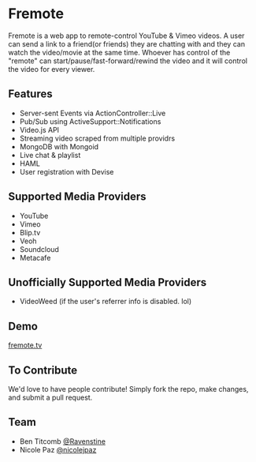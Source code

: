 Fremote
==============

Fremote is a web app to remote-control YouTube & Vimeo videos.  A user can send a link to a friend(or friends) they are chatting with and they can watch the video/movie at the same time.  Whoever has control of the "remote" can start/pause/fast-forward/rewind the video and it will control the video for every viewer.

## Features

* Server-sent Events via ActionController::Live
* Pub/Sub using ActiveSupport::Notifications
* Video.js API
* Streaming video scraped from multiple providrs
* MongoDB with Mongoid
* Live chat & playlist
* HAML
* User registration with Devise

## Supported Media Providers

* YouTube
* Vimeo
* Blip.tv
* Veoh
* Soundcloud
* Metacafe

## Unofficially Supported Media Providers
* VideoWeed (if the user's referrer info is disabled. lol)

## Demo

[fremote.tv](http://fremote.tv/)

## To Contribute

We'd love to have people contribute!  Simply fork the repo, make changes, and submit a pull request.

## Team

* Ben Titcomb [@Ravenstine](https://github.com/Ravenstine)
* Nicole Paz [@nicolejpaz](https://github.com/nicolejpaz)

